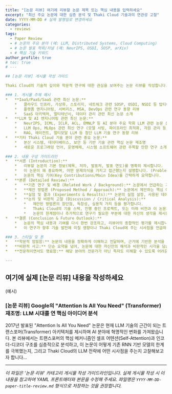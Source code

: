 ```yaml
---
title: "[논문 리뷰] 여기에 리뷰할 논문 제목 또는 핵심 내용을 입력하세요"
excerpt: "최신 주요 논문에 대한 심층 분석 및 Thaki Cloud 기술과의 연관성 고찰"
date: YYYY-MM-DD # 실제 발행일로 변경하세요
categories:
  - reviews
tags:
  - Paper Review
  - # 논문의 주요 분야 (예: LLM, Distributed Systems, Cloud Computing)
  - # 논문 발표 학회/저널 (예: NeurIPS, OSDI, SOSP, arXiv)
  - # 핵심 기술 키워드
author_profile: true
# toc: true
# --- 

## [논문 리뷰] 게시물 작성 가이드

Thaki Cloud의 기술적 깊이와 학문적 연구에 대한 관심을 보여주는 논문 리뷰를 작성합니다. 관련 분야의 최신 연구 동향을 팔로우하고, 이를 Thaki Cloud의 기술 스택 및 비전과 연결하여 전문성을 어필하는 것이 목표입니다.

### 1. 게시물 주제 예시
*   **IaaS/PaaS/SaaS 관련 최신 논문:**
    *   클라우드 인프라, 가상화, 스토리지, 네트워크 관련 SOSP, OSDI, NSDI 등 탑티어 학회 논문 분석
    *   플랫폼 엔지니어링, 서버리스, MSA, DevOps 관련 연구 동향 리뷰
    *   SaaS 아키텍처, 멀티테넌시, 데이터 관리 관련 최신 논문 소개
*   **LLM 및 AI 엔지니어링 관련 최신 논문:**
    *   NeurIPS, ICML, ICLR, ACL, EMNLP 등 AI 분야 주요 학회 LLM 관련 논문 심층 분석 (모델 아키텍처, 학습 방법, 평가, 윤리 등)
    *   LLM Ops, MLOps 관련 최신 연구 (모델 서빙, 파이프라인 최적화, 자원 관리 등)
    *   RAG, 에이전트, 멀티모달 LLM 등 첨단 LLM 기술 연구 동향 리뷰
*   **기타 Thaki Cloud 기술 분야 관련 중요 논문:**
    *   분산 시스템, 데이터베이스, 보안 등 기반 기술 관련 핵심 논문 재조명
    *   새로운 프로그래밍 언어, 운영체제, 시스템 소프트웨어 관련 주목할 만한 연구 소개

### 2. 내용 구성 가이드라인
*   **서론 (Introduction):**
    *   리뷰할 논문의 기본 정보(제목, 저자, 발표처, 발표 연도)를 명확히 제시합니다.
    *   이 논문이 왜 중요하며, 어떤 문제의식을 가지고 접근했는지 설명합니다. (Problem Statement)
    *   논문의 핵심 기여(Key Contributions/Main Idea)를 간략하게 요약합니다.
*   **본론 (Detailed Review):**
    *   **기존 연구 및 배경 (Related Work / Background):** 논문에서 언급하는 기존 연구의 한계점이나 해결하고자 하는 기술적 배경을 설명합니다.
    *   **제안 방법론 (Proposed Method / Approach):** 논문에서 제안하는 핵심 아이디어, 아키텍처, 알고리즘, 수식 등을 독자들이 이해하기 쉽게 풀어서 설명합니다. 필요한 경우, 논문의 그림이나 표를 인용하거나 직접 재구성하여 시각적으로 보조합니다.
    *   **실험 및 결과 (Experiments & Results):** 논문의 실험 설정, 사용된 데이터셋, 평가 지표, 주요 결과를 요약하고 그 의미를 해석합니다. 결과의 강점과 약점을 객관적으로 분석합니다.
    *   **논의 및 비판적 고찰 (Discussion / Critical Analysis):**
        *   제안된 방법론의 장단점, 독창성, 실용적 가치 등을 평가합니다.
        *   Thaki Cloud의 기술 스택, 진행 중인 프로젝트, 또는 미래 비전과 이 논문의 연구 결과를 어떻게 연결 지을 수 있는지 인사이트를 제공합니다.
        *   논문의 한계점이나 추가적으로 연구가 필요한 부분에 대한 자신의 생각을 제시할 수 있습니다.
*   **결론 (Conclusion & Future Outlook):**
    *   논문의 핵심 내용과 기여를 다시 한번 강조하고, 리뷰어의 종합적인 평가를 제시합니다.
    *   이 연구가 향후 기술 발전에 미칠 영향이나 Thaki Cloud에 주는 시사점을 언급하며 마무리합니다.

### 3. 스타일 및 톤
*   **학문적 엄밀함:** 논문의 내용을 정확하게 이해하고 전달하며, 근거에 기반한 분석을 제시합니다.
*   **비판적 사고:** 단순 요약을 넘어, 논문에 대한 자신만의 해석과 비판적인 시각을 담습니다.
*   **전문적이면서도 명료함:** 해당 분야의 전문가가 아닌 독자도 이해할 수 있도록 어려운 개념을 쉽게 설명하려는 노력을 기울입니다.

---
```


## 여기에 실제 [논문 리뷰] 내용을 작성하세요

(예시)

### [논문 리뷰] Google의 "Attention Is All You Need" (Transformer) 재조명: LLM 시대를 연 핵심 아이디어 분석

2017년 발표된 "Attention Is All You Need" 논문은 현재 LLM 기술의 근간이 되는 트랜스포머(Transformer) 아키텍처를 제시하며 AI 분야에 혁명적인 변화를 가져왔습니다. 본 리뷰에서는 트랜스포머의 핵심 메커니즘인 셀프 어텐션(Self-Attention)과 인코더-디코더 구조를 심층적으로 분석하고, 이 논문이 어떻게 기존 RNN 기반 모델의 한계를 극복했는지, 그리고 Thaki Cloud의 LLM 전략에 어떤 시사점을 주는지 고찰해보고자 합니다...

---

_이 파일은 '논문 리뷰' 카테고리 게시물 작성 가이드라인입니다. 실제 게시물 작성 시 이 내용을 참고하여 YAML 프론트매터와 본문을 수정해 주세요. 파일명은 `YYYY-MM-DD-paper-title-review.md` 형식으로 저장하는 것을 권장합니다._
